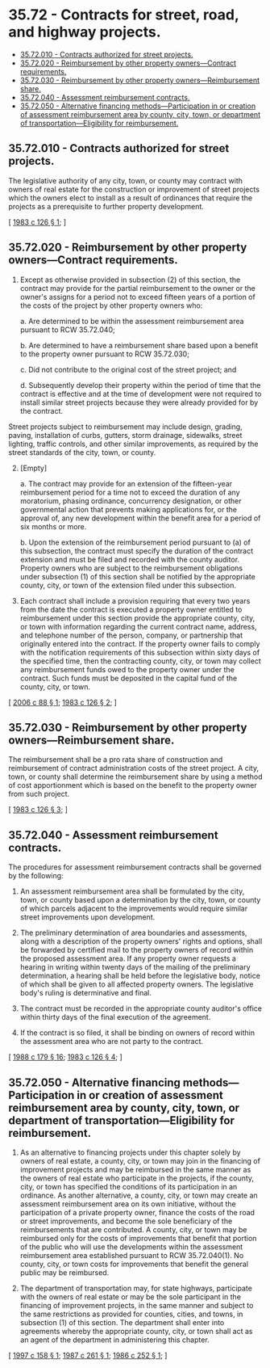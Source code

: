 # 35.72 - Contracts for street, road, and highway projects.
* [35.72.010 - Contracts authorized for street projects.](#3572010---contracts-authorized-for-street-projects)
* [35.72.020 - Reimbursement by other property owners—Contract requirements.](#3572020---reimbursement-by-other-property-ownerscontract-requirements)
* [35.72.030 - Reimbursement by other property owners—Reimbursement share.](#3572030---reimbursement-by-other-property-ownersreimbursement-share)
* [35.72.040 - Assessment reimbursement contracts.](#3572040---assessment-reimbursement-contracts)
* [35.72.050 - Alternative financing methods—Participation in or creation of assessment reimbursement area by county, city, town, or department of transportation—Eligibility for reimbursement.](#3572050---alternative-financing-methodsparticipation-in-or-creation-of-assessment-reimbursement-area-by-county-city-town-or-department-of-transportationeligibility-for-reimbursement)
## 35.72.010 - Contracts authorized for street projects.
The legislative authority of any city, town, or county may contract with owners of real estate for the construction or improvement of street projects which the owners elect to install as a result of ordinances that require the projects as a prerequisite to further property development.

\[ [1983 c 126 § 1](http://leg.wa.gov/CodeReviser/documents/sessionlaw/1983c126.pdf?cite=1983%20c%20126%20§%201); \]

## 35.72.020 - Reimbursement by other property owners—Contract requirements.
1. Except as otherwise provided in subsection (2) of this section, the contract may provide for the partial reimbursement to the owner or the owner's assigns for a period not to exceed fifteen years of a portion of the costs of the project by other property owners who:

    a.  Are determined to be within the assessment reimbursement area pursuant to RCW 35.72.040;

    b.  Are determined to have a reimbursement share based upon a benefit to the property owner pursuant to RCW 35.72.030;

    c.  Did not contribute to the original cost of the street project; and

    d.  Subsequently develop their property within the period of time that the contract is effective and at the time of development were not required to install similar street projects because they were already provided for by the contract.

Street projects subject to reimbursement may include design, grading, paving, installation of curbs, gutters, storm drainage, sidewalks, street lighting, traffic controls, and other similar improvements, as required by the street standards of the city, town, or county.

2. [Empty]

    a.  The contract may provide for an extension of the fifteen-year reimbursement period for a time not to exceed the duration of any moratorium, phasing ordinance, concurrency designation, or other governmental action that prevents making applications for, or the approval of, any new development within the benefit area for a period of six months or more.

    b.  Upon the extension of the reimbursement period pursuant to (a) of this subsection, the contract must specify the duration of the contract extension and must be filed and recorded with the county auditor. Property owners who are subject to the reimbursement obligations under subsection (1) of this section shall be notified by the appropriate county, city, or town of the extension filed under this subsection.

3. Each contract shall include a provision requiring that every two years from the date the contract is executed a property owner entitled to reimbursement under this section provide the appropriate county, city, or town with information regarding the current contract name, address, and telephone number of the person, company, or partnership that originally entered into the contract. If the property owner fails to comply with the notification requirements of this subsection within sixty days of the specified time, then the contracting county, city, or town may collect any reimbursement funds owed to the property owner under the contract. Such funds must be deposited in the capital fund of the county, city, or town.

\[ [2006 c 88 § 1](http://lawfilesext.leg.wa.gov/biennium/2005-06/Pdf/Bills/Session%20Laws/House/3192.SL.pdf?cite=2006%20c%2088%20§%201); [1983 c 126 § 2](http://leg.wa.gov/CodeReviser/documents/sessionlaw/1983c126.pdf?cite=1983%20c%20126%20§%202); \]

## 35.72.030 - Reimbursement by other property owners—Reimbursement share.
The reimbursement shall be a pro rata share of construction and reimbursement of contract administration costs of the street project. A city, town, or county shall determine the reimbursement share by using a method of cost apportionment which is based on the benefit to the property owner from such project.

\[ [1983 c 126 § 3](http://leg.wa.gov/CodeReviser/documents/sessionlaw/1983c126.pdf?cite=1983%20c%20126%20§%203); \]

## 35.72.040 - Assessment reimbursement contracts.
The procedures for assessment reimbursement contracts shall be governed by the following:

1. An assessment reimbursement area shall be formulated by the city, town, or county based upon a determination by the city, town, or county of which parcels adjacent to the improvements would require similar street improvements upon development.

2. The preliminary determination of area boundaries and assessments, along with a description of the property owners' rights and options, shall be forwarded by certified mail to the property owners of record within the proposed assessment area. If any property owner requests a hearing in writing within twenty days of the mailing of the preliminary determination, a hearing shall be held before the legislative body, notice of which shall be given to all affected property owners. The legislative body's ruling is determinative and final.

3. The contract must be recorded in the appropriate county auditor's office within thirty days of the final execution of the agreement.

4. If the contract is so filed, it shall be binding on owners of record within the assessment area who are not party to the contract.

\[ [1988 c 179 § 16](http://leg.wa.gov/CodeReviser/documents/sessionlaw/1988c179.pdf?cite=1988%20c%20179%20§%2016); [1983 c 126 § 4](http://leg.wa.gov/CodeReviser/documents/sessionlaw/1983c126.pdf?cite=1983%20c%20126%20§%204); \]

## 35.72.050 - Alternative financing methods—Participation in or creation of assessment reimbursement area by county, city, town, or department of transportation—Eligibility for reimbursement.
1. As an alternative to financing projects under this chapter solely by owners of real estate, a county, city, or town may join in the financing of improvement projects and may be reimbursed in the same manner as the owners of real estate who participate in the projects, if the county, city, or town has specified the conditions of its participation in an ordinance. As another alternative, a county, city, or town may create an assessment reimbursement area on its own initiative, without the participation of a private property owner, finance the costs of the road or street improvements, and become the sole beneficiary of the reimbursements that are contributed. A county, city, or town may be reimbursed only for the costs of improvements that benefit that portion of the public who will use the developments within the assessment reimbursement area established pursuant to RCW 35.72.040(1). No county, city, or town costs for improvements that benefit the general public may be reimbursed.

2. The department of transportation may, for state highways, participate with the owners of real estate or may be the sole participant in the financing of improvement projects, in the same manner and subject to the same restrictions as provided for counties, cities, and towns, in subsection (1) of this section. The department shall enter into agreements whereby the appropriate county, city, or town shall act as an agent of the department in administering this chapter.

\[ [1997 c 158 § 1](http://lawfilesext.leg.wa.gov/biennium/1997-98/Pdf/Bills/Session%20Laws/House/1402-S.SL.pdf?cite=1997%20c%20158%20§%201); [1987 c 261 § 1](http://leg.wa.gov/CodeReviser/documents/sessionlaw/1987c261.pdf?cite=1987%20c%20261%20§%201); [1986 c 252 § 1](http://leg.wa.gov/CodeReviser/documents/sessionlaw/1986c252.pdf?cite=1986%20c%20252%20§%201); \]


